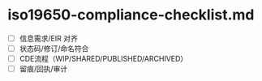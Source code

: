 # iso19650-compliance-checklist.md

- [ ] 信息需求/EIR 对齐
- [ ] 状态码/修订/命名符合
- [ ] CDE流程（WIP/SHARED/PUBLISHED/ARCHIVED）
- [ ] 留痕/回执/审计
